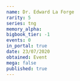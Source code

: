 ```yaml
---
name: Dr. Edward La Forge
rarity: 5
series: tng
memory_alpha:
bigbook_tier: -1
events: 0
in_portal: true
date: 23/07/2020
obtained: Event
mega: false
published: true
---
```



